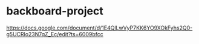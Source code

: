 # backboard-project
https://docs.google.com/document/d/1E4QlLwVyP7KK6YO9XOkFyhs2Q0-g5UCRlo23N7qZ_Ec/edit?ts=6009bfcc
